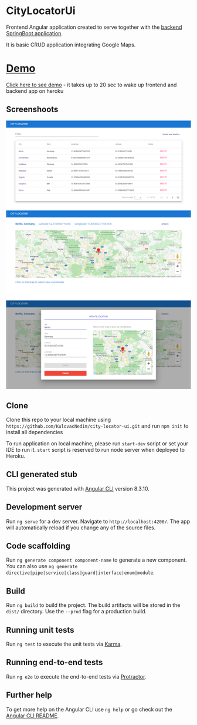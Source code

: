 # CityLocatorUi

Frontend Angular application created to serve together with the [backend SpringBoot application](https://github.com/KulovacNedim/city-locator).

It is basic CRUD application integrating Google Maps.

# [Demo](https://city-locator-ui.herokuapp.com/)
[Click here to see demo](https://city-locator-ui.herokuapp.com/) - it takes up to 20 sec to wake up frontend and backend app on heroku

## Screenshoots

<img src="pics/table-view.png" title="table view" alt="table-view.png">

<img src="pics/dedicated-view.png" title="table view" alt="dedicated-view.png">

<img src="pics/save-update-modal.png" title="table view" alt="save-update-modal.png">

## Clone

Clone this repo to your local machine using `https://github.com/KulovacNedim/city-locator-ui.git`
and run `npm init` to install all dependencies

To run application on local machine, please run ``start-dev`` script or set your IDE to run it. ``start`` script is reserved to run node server when deployed to Heroku.

## CLI generated stub

This project was generated with [Angular CLI](https://github.com/angular/angular-cli) version 8.3.10.

## Development server

Run `ng serve` for a dev server. Navigate to `http://localhost:4200/`. The app will automatically reload if you change any of the source files.

## Code scaffolding

Run `ng generate component component-name` to generate a new component. You can also use `ng generate directive|pipe|service|class|guard|interface|enum|module`.

## Build

Run `ng build` to build the project. The build artifacts will be stored in the `dist/` directory. Use the `--prod` flag for a production build.

## Running unit tests

Run `ng test` to execute the unit tests via [Karma](https://karma-runner.github.io).

## Running end-to-end tests

Run `ng e2e` to execute the end-to-end tests via [Protractor](http://www.protractortest.org/).

## Further help

To get more help on the Angular CLI use `ng help` or go check out the [Angular CLI README](https://github.com/angular/angular-cli/blob/master/README.md).
